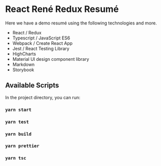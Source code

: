 # React René Redux Resumé

Here we have a demo resumé using the following technologies and more.

- React / Redux
- Typescript / JavaScript ES6
- Webpack / Create React App
- Jest / React Testing Library
- HighCharts
- Material UI design component library
- Markdown
- Storybook


## Available Scripts

In the project directory, you can run:

### `yarn start`
### `yarn test`
### `yarn build`
### `yarn prettier`
### `yarn tsc`

